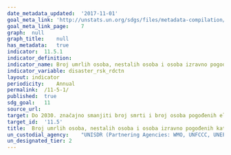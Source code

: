 ```yaml
---	
date_metadata_updated:	'2017-11-01'
goal_meta_link:	'http://unstats.un.org/sdgs/files/metadata-compilation/Metadata-Goal-11.pdf'
goal_meta_link_page:	7
graph:	null
graph_title:	null
has_metadata:	true
indicator:	11.5.1
indicator_definition:	
indicator_name:	Broj umrlih osoba, nestalih osoba i osoba izravno pogođenih katastrofama na 100 000 stanovnika
indicator_variable:	disaster_rsk_rdctn
layout:	indicator
periodicity:	Annual
permalink:	/11-5-1/
published:	true
sdg_goal:	11
source_url:	
target:	Do 2030. značajno smanjiti broj smrti i broj osoba pogođenih elementarnim nepogodama, te osjetno smanjiti izravne gospodarske gubitke u odnosu na globalni bruto domaći proizvod, a koji su uzrokovani elementarnim nepogodama, uključujući nepogode uzrokovane vodom, s naglaskom na zaštitu siromašnih i osoba u osjetljivim situacijama
target_id:	'11.5'
title:	Broj umrlih osoba, nestalih osoba i osoba izravno pogođenih katastrofama na 100 000 stanovnika
un_custodial_agency:	"UNISDR (Partnering Agencies: WMO, UNFCCC, UNEP)"
un_designated_tier:	2
---	
```

